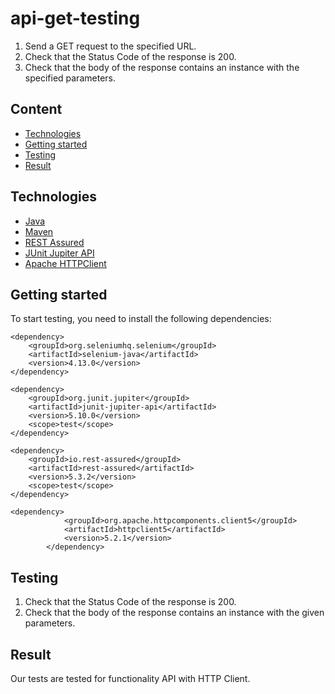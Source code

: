 # api-get-testing
1. Send a GET request to the specified URL.
2. Check that the Status Code of the response is 200.
3. Check that the body of the response contains an instance with the specified parameters.
## Content
- [Technologies](#technologies)
- [Getting started](#getting_started)
- [Testing](#testing)
- [Result](#result)

## Technologies
- [Java](https://www.java.com/)
- [Maven](https://maven.apache.org/)
- [REST Assured](https://mvnrepository.com/artifact/io.rest-assured/rest-assured)
- [JUnit Jupiter API](https://mvnrepository.com/artifact/org.junit.jupiter/junit-jupiter-api)
- [Apache HTTPClient](https://hc.apache.org/httpcomponents-client-5.2.x/)

## Getting started
To start testing, you need to install the following dependencies:
```
<dependency>
    <groupId>org.seleniumhq.selenium</groupId>
    <artifactId>selenium-java</artifactId>
    <version>4.13.0</version>
</dependency>

<dependency>
    <groupId>org.junit.jupiter</groupId>
    <artifactId>junit-jupiter-api</artifactId>
    <version>5.10.0</version>
    <scope>test</scope>
</dependency>

<dependency>
    <groupId>io.rest-assured</groupId>
    <artifactId>rest-assured</artifactId>
    <version>5.3.2</version>
    <scope>test</scope>
</dependency>

<dependency>
            <groupId>org.apache.httpcomponents.client5</groupId>
            <artifactId>httpclient5</artifactId>
            <version>5.2.1</version>
        </dependency>
```

## Testing
1. Check that the Status Code of the response is 200.
2. Check that the body of the response contains an instance with the given parameters.
    

## Result
Our tests are tested for functionality API with HTTP Client.
   
